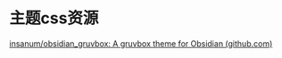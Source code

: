 
# 主题css资源

[insanum/obsidian_gruvbox: A gruvbox theme for Obsidian (github.com)](https://github.com/insanum/obsidian_gruvbox)
